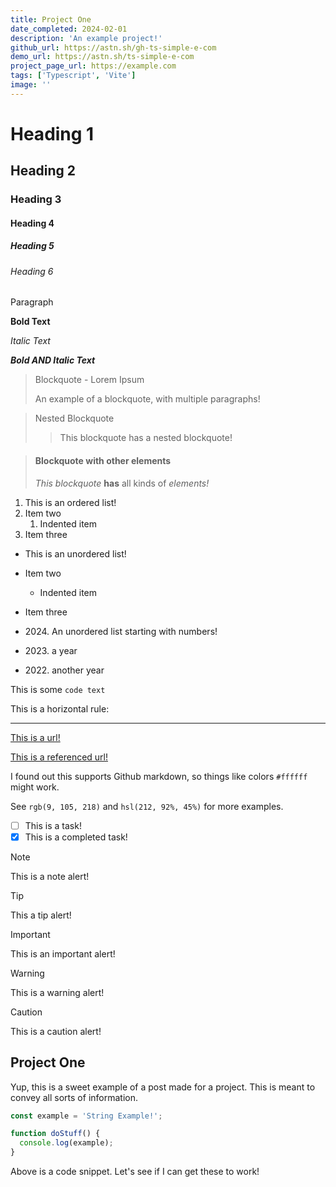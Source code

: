 ```yaml
---
title: Project One
date_completed: 2024-02-01
description: 'An example project!'
github_url: https://astn.sh/gh-ts-simple-e-com
demo_url: https://astn.sh/ts-simple-e-com
project_page_url: https://example.com
tags: ['Typescript', 'Vite']
image: ''
---
```


# Heading 1

## Heading 2

### Heading 3

#### Heading 4

##### Heading 5

###### Heading 6

Paragraph

**Bold Text**

_Italic Text_

**_Bold AND Italic Text_**

> Blockquote - Lorem Ipsum
>
> An example of a blockquote, with multiple paragraphs!

> Nested Blockquote
>
> > This blockquote has a nested blockquote!

> #### Blockquote with other elements
>
> _This blockquote_ **has** all kinds of _elements!_

1. This is an ordered list!
2. Item two
   1. Indented item
3. Item three

- This is an unordered list!
- Item two
  - Indented item
- Item three

- 2024\. An unordered list starting with numbers!
- 2023\. a year
- 2022\. another year

This is some `code text`

This is a horizontal rule:

---

[This is a url!](https://example.com)

[This is a referenced url!][1]

[1]: https://example.com

I found out this supports Github markdown, so things like colors `#ffffff` might work.

See `rgb(9, 105, 218)` and `hsl(212, 92%, 45%)` for more examples.

- [ ] This is a task!
- [x] This is a completed task!

> [!NOTE]
> This is a note alert!

> [!TIP]
> This a tip alert!

> [!IMPORTANT]
> This is an important alert!

> [!WARNING]
> This is a warning alert!

> [!CAUTION]
> This is a caution alert!

## Project One

Yup, this is a sweet example of a post made for a project. This is meant to convey all sorts of information.

```js
const example = 'String Example!';

function doStuff() {
  console.log(example);
}
```

Above is a code snippet. Let's see if I can get these to work!
